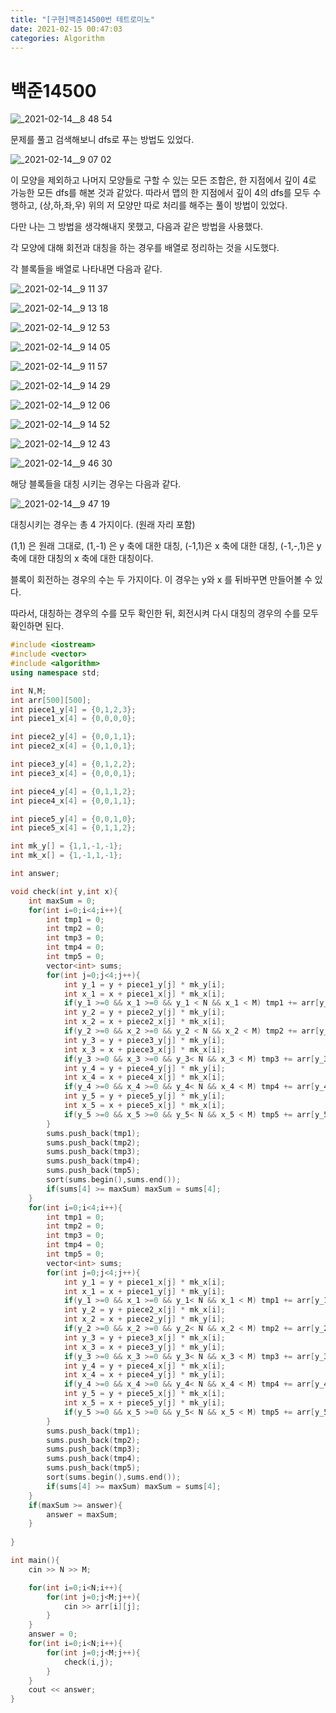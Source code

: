 ```yaml
---
title: "[구현]백준14500번 테트로미노"
date: 2021-02-15 00:47:03
categories: Algorithm
---
```

# 백준14500

![_2021-02-14__8 48 54](https://user-images.githubusercontent.com/55180768/107881416-a5bd8200-6f27-11eb-93cd-8ea93fd2abbe.png)

문제를 풀고 검색해보니 dfs로 푸는 방법도 있었다. 

![_2021-02-14__9 07 02](https://user-images.githubusercontent.com/55180768/107881421-a9510900-6f27-11eb-9d6a-764fa3bf7e5e.png)

이 모양을 제외하고 나머지 모양들로 구할 수 있는 모든 조합은, 한 지점에서 깊이 4로 가능한 모든 dfs를 해본 것과 같았다. 따라서 맵의 한 지점에서 깊이 4의 dfs를 모두 수행하고, (상,하,좌,우) 위의 저 모양만 따로 처리를 해주는 풀이 방법이 있었다. 

다만 나는 그 방법을 생각해내지 못했고, 다음과 같은 방법을 사용했다. 

각 모양에 대해 회전과 대칭을 하는 경우를 배열로 정리하는 것을 시도했다. 

각 블록들을 배열로 나타내면 다음과 같다. 

![_2021-02-14__9 11 37](https://user-images.githubusercontent.com/55180768/107881422-a9e99f80-6f27-11eb-9753-c609f4a9fcf1.png)

![_2021-02-14__9 13 18](https://user-images.githubusercontent.com/55180768/107881428-ac4bf980-6f27-11eb-9086-0d286a0901b5.png)

![_2021-02-14__9 12 53](https://user-images.githubusercontent.com/55180768/107881427-abb36300-6f27-11eb-8c3c-3dab1abb633b.png)

![_2021-02-14__9 14 05](https://user-images.githubusercontent.com/55180768/107881430-ace49000-6f27-11eb-8ead-ee90afb07c7d.png)

![_2021-02-14__9 11 57](https://user-images.githubusercontent.com/55180768/107881423-aa823600-6f27-11eb-87ef-4ef7653a6518.png)

![_2021-02-14__9 14 29](https://user-images.githubusercontent.com/55180768/107881431-ace49000-6f27-11eb-9af1-fbf3ec2d5c53.png)

![_2021-02-14__9 12 06](https://user-images.githubusercontent.com/55180768/107881425-ab1acc80-6f27-11eb-8a8e-4a6ec9dfcbe4.png)

![_2021-02-14__9 14 52](https://user-images.githubusercontent.com/55180768/107881432-ad7d2680-6f27-11eb-8463-9b14f7387e60.png)

![_2021-02-14__9 12 43](https://user-images.githubusercontent.com/55180768/107881426-ab1acc80-6f27-11eb-8ec9-b752de414050.png)

![_2021-02-14__9 46 30](https://user-images.githubusercontent.com/55180768/107881434-ae15bd00-6f27-11eb-9241-bb01e0a6b169.png)

해당 블록들을 대칭 시키는 경우는 다음과 같다.

![_2021-02-14__9 47 19](https://user-images.githubusercontent.com/55180768/107881435-aeae5380-6f27-11eb-9ebc-33751d0a3bfc.png)

대칭시키는 경우는 총 4 가지이다. (원래 자리 포함)

(1,1) 은 원래 그대로, (1,-1) 은 y 축에 대한 대칭, (-1,1)은 x 축에 대한 대칭, (-1,-,1)은 y축에 대한 대칭의 x 축에 대한 대칭이다. 

블록이 회전하는 경우의 수는 두 가지이다. 이 경우는 y와 x 를 뒤바꾸면 만들어볼 수 있다. 

따라서, 대칭하는 경우의 수를 모두 확인한 뒤, 회전시켜 다시 대칭의 경우의 수를 모두 확인하면 된다. 

```cpp
#include <iostream>
#include <vector>
#include <algorithm>
using namespace std;

int N,M;
int arr[500][500];
int piece1_y[4] = {0,1,2,3};
int piece1_x[4] = {0,0,0,0};

int piece2_y[4] = {0,0,1,1};
int piece2_x[4] = {0,1,0,1};

int piece3_y[4] = {0,1,2,2};
int piece3_x[4] = {0,0,0,1};

int piece4_y[4] = {0,1,1,2};
int piece4_x[4] = {0,0,1,1};

int piece5_y[4] = {0,0,1,0};
int piece5_x[4] = {0,1,1,2};

int mk_y[] = {1,1,-1,-1};
int mk_x[] = {1,-1,1,-1};

int answer;

void check(int y,int x){
    int maxSum = 0;
    for(int i=0;i<4;i++){
        int tmp1 = 0;
        int tmp2 = 0;
        int tmp3 = 0;
        int tmp4 = 0;
        int tmp5 = 0;
        vector<int> sums;
        for(int j=0;j<4;j++){
            int y_1 = y + piece1_y[j] * mk_y[i];
            int x_1 = x + piece1_x[j] * mk_x[i];
            if(y_1 >=0 && x_1 >=0 && y_1 < N && x_1 < M) tmp1 += arr[y_1][x_1];
            int y_2 = y + piece2_y[j] * mk_y[i];
            int x_2 = x + piece2_x[j] * mk_x[i];
            if(y_2 >=0 && x_2 >=0 && y_2 < N && x_2 < M) tmp2 += arr[y_2][x_2];
            int y_3 = y + piece3_y[j] * mk_y[i];
            int x_3 = x + piece3_x[j] * mk_x[i];
            if(y_3 >=0 && x_3 >=0 && y_3< N && x_3 < M) tmp3 += arr[y_3][x_3];
            int y_4 = y + piece4_y[j] * mk_y[i];
            int x_4 = x + piece4_x[j] * mk_x[i];
            if(y_4 >=0 && x_4 >=0 && y_4< N && x_4 < M) tmp4 += arr[y_4][x_4];
            int y_5 = y + piece5_y[j] * mk_y[i];
            int x_5 = x + piece5_x[j] * mk_x[i];
            if(y_5 >=0 && x_5 >=0 && y_5< N && x_5 < M) tmp5 += arr[y_5][x_5];
        }
        sums.push_back(tmp1);
        sums.push_back(tmp2);
        sums.push_back(tmp3);
        sums.push_back(tmp4);
        sums.push_back(tmp5);
        sort(sums.begin(),sums.end());
        if(sums[4] >= maxSum) maxSum = sums[4];
    }
    for(int i=0;i<4;i++){
        int tmp1 = 0;
        int tmp2 = 0;
        int tmp3 = 0;
        int tmp4 = 0;
        int tmp5 = 0;
        vector<int> sums;
        for(int j=0;j<4;j++){
            int y_1 = y + piece1_x[j] * mk_x[i];
            int x_1 = x + piece1_y[j] * mk_y[i];
            if(y_1 >=0 && x_1 >=0 && y_1< N && x_1 < M) tmp1 += arr[y_1][x_1];
            int y_2 = y + piece2_x[j] * mk_x[i];
            int x_2 = x + piece2_y[j] * mk_y[i];
            if(y_2 >=0 && x_2 >=0 && y_2< N && x_2 < M) tmp2 += arr[y_2][x_2];
            int y_3 = y + piece3_x[j] * mk_x[i];
            int x_3 = x + piece3_y[j] * mk_y[i];
            if(y_3 >=0 && x_3 >=0 && y_3< N && x_3 < M) tmp3 += arr[y_3][x_3];
            int y_4 = y + piece4_x[j] * mk_x[i];
            int x_4 = x + piece4_y[j] * mk_y[i];
            if(y_4 >=0 && x_4 >=0 && y_4< N && x_4 < M) tmp4 += arr[y_4][x_4];
            int y_5 = y + piece5_x[j] * mk_x[i];
            int x_5 = x + piece5_y[j] * mk_y[i];
            if(y_5 >=0 && x_5 >=0 && y_5< N && x_5 < M) tmp5 += arr[y_5][x_5];
        }
        sums.push_back(tmp1);
        sums.push_back(tmp2);
        sums.push_back(tmp3);
        sums.push_back(tmp4);
        sums.push_back(tmp5);
        sort(sums.begin(),sums.end());
        if(sums[4] >= maxSum) maxSum = sums[4];
    }
    if(maxSum >= answer){
        answer = maxSum;
    }
    
}

int main(){
    cin >> N >> M;

    for(int i=0;i<N;i++){
        for(int j=0;j<M;j++){
            cin >> arr[i][j];
        }
    }
    answer = 0;
    for(int i=0;i<N;i++){
        for(int j=0;j<M;j++){
            check(i,j);
        }
    }
    cout << answer;
}
```
